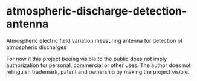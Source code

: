 # atmospheric-discharge-detection-antenna
Atmospheric electric field variation measuring antenna for detection of atmospheric discharges

For now it this project beeing visible to the public does not imply authorization for personal, commercial or other uses. The author does not relinguish trademark, patent and ownership by making the project visible.
